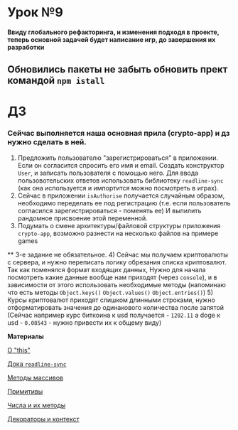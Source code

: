 # Урок №9

**Ввиду глобального рефакторинга, и изменения подходя в проекте, теперь основной задачей будет написание игр, до завершения их разработки**

## Обновились пакеты не забыть обновить прект командой `npm istall`

# ДЗ

### Сейчас выполняется наша основная прила (crypto-app) и дз нужно сделать в ней.

1) Предложить пользователю "зарегистрироваться" в приложении. Если он согласится спросить его имя и email. Создать конструктор `User`, и записать пользователя с помощью него.
Для ввода пользовотельских ответов использовать библиотеку `readline-sync` (как она используется и импортится можно посмотреть в играх).
2) Сейчас в приложении `isAuthorise` получается случайным образом, необходимо переделать ее под регистрацию (т.е. если пользователь согласился зарегистрироваться - поменять ее)
И выпилить рандомное присвоение этой переменной.
3) Подумать о смене архитектуры/файловой структуры приложения `crypto-app`, возможно разнести на несколько файлов на примере games 

** 3-е задание не обязательное.
4) Сейчас мы получаем криптовалюты с сервера, и нужно переписать логику обрезания списка криптовалют. Так как поменялся формат входящих данных,
Нужно для начала посмотреть какие данные вообще нам приходят (через `console`), и в зависимости от этого использовать необходимые методы
(напоминаю что есть методы `Object.keys()` `Object.values()` `Object.entries()`)
5) Курсы криптовалют приходят слишком длинными строками, нужно отформатировать значения до одинакового количества после запятой
(Сейчас например курс биткоина к usd получается - `1202.11` а doge к usd - `0.08543` - нужно привести их к общему виду)


**Материалы**


[О "this"](https://learn.javascript.ru/object-methods)

[Дока `readline-sync`](https://github.com/anseki/readline-sync#utility_methods-keyinyn)

[Методы массивов](https://learn.javascript.ru/array-methods)

[Примитивы](https://learn.javascript.ru/primitives-methods)

[Числа и их методы](https://learn.javascript.ru/number)

[Декораторы и контекст](https://learn.javascript.ru/call-apply-decorators)



